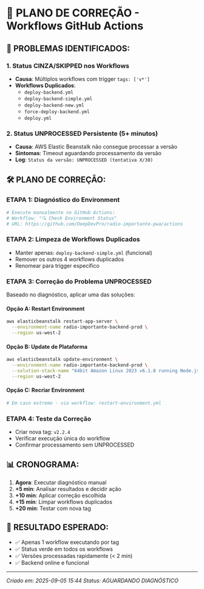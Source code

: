 # 🔧 PLANO DE CORREÇÃO - Workflows GitHub Actions

## 🚨 PROBLEMAS IDENTIFICADOS:

### 1. **Status CINZA/SKIPPED nos Workflows**
- **Causa**: Múltiplos workflows com trigger `tags: ['v*']`
- **Workflows Duplicados**:
  - `deploy-backend.yml`
  - `deploy-backend-simple.yml` 
  - `deploy-backend-new.yml`
  - `force-deploy-backend.yml`
  - `deploy.yml`

### 2. **Status UNPROCESSED Persistente (5+ minutos)**
- **Causa**: AWS Elastic Beanstalk não consegue processar a versão
- **Sintomas**: Timeout aguardando processamento da versão
- **Log**: `Status da versão: UNPROCESSED (tentativa X/30)`

## 🛠️ PLANO DE CORREÇÃO:

### **ETAPA 1: Diagnóstico do Environment**
```bash
# Execute manualmente no GitHub Actions:
# Workflow: "🔍 Check Environment Status"
# URL: https://github.com/DeepDevPro/radio-importante-pwa/actions
```

### **ETAPA 2: Limpeza de Workflows Duplicados**
- Manter apenas: `deploy-backend-simple.yml` (funcional)
- Remover os outros 4 workflows duplicados
- Renomear para trigger específico

### **ETAPA 3: Correção do Problema UNPROCESSED**
Baseado no diagnóstico, aplicar uma das soluções:

#### **Opção A: Restart Environment**
```bash
aws elasticbeanstalk restart-app-server \
  --environment-name radio-importante-backend-prod \
  --region us-west-2
```

#### **Opção B: Update de Plataforma**
```bash
aws elasticbeanstalk update-environment \
  --environment-name radio-importante-backend-prod \
  --solution-stack-name "64bit Amazon Linux 2023 v6.1.8 running Node.js 20" \
  --region us-west-2
```

#### **Opção C: Recriar Environment**
```bash
# Em caso extremo - via workflow: restart-environment.yml
```

### **ETAPA 4: Teste da Correção**
- Criar nova tag: `v2.2.4`
- Verificar execução única do workflow
- Confirmar processamento sem UNPROCESSED

## 📊 CRONOGRAMA:

1. **Agora**: Executar diagnóstico manual
2. **+5 min**: Analisar resultados e decidir ação
3. **+10 min**: Aplicar correção escolhida
4. **+15 min**: Limpar workflows duplicados
5. **+20 min**: Testar com nova tag

## 🎯 RESULTADO ESPERADO:

- ✅ Apenas 1 workflow executando por tag
- ✅ Status verde em todos os workflows
- ✅ Versões processadas rapidamente (< 2 min)
- ✅ Backend online e funcional

---
*Criado em: 2025-09-05 15:44*
*Status: AGUARDANDO DIAGNÓSTICO*
